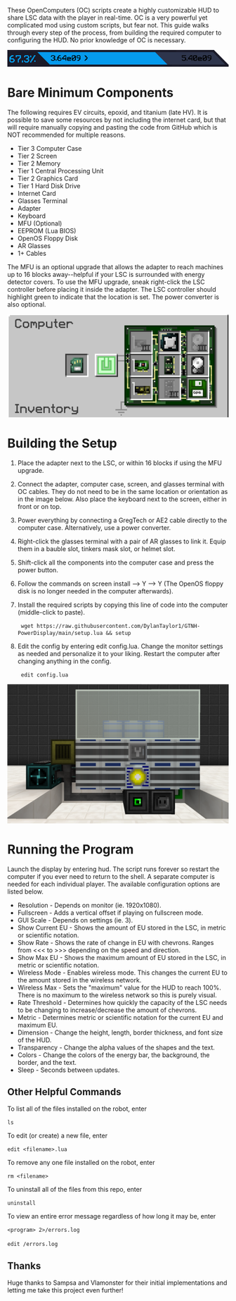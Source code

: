 These OpenComputers (OC) scripts create a highly customizable HUD to share LSC data with the player in real-time. OC is a very powerful yet complicated mod using custom scripts, but fear not. This guide walks through every step of the process, from building the required computer to configuring the HUD. No prior knowledge of OC is necessary.

![FoxHUD](media/FoxHUD.png?)

# Bare Minimum Components

The following requires EV circuits, epoxid, and titanium (late HV). It is possible to save some resources by not including the internet card, but that will require manually copying and pasting the code from GitHub which is NOT recommended for multiple reasons.
- Tier 3 Computer Case
- Tier 2 Screen
- Tier 2 Memory
- Tier 1 Central Processing Unit
- Tier 2 Graphics Card
- Tier 1 Hard Disk Drive
- Internet Card
- Glasses Terminal
- Adapter
- Keyboard
- MFU (Optional)
- EEPROM (Lua BIOS)
- OpenOS Floppy Disk
- AR Glasses
- 1+ Cables

The MFU is an optional upgrade that allows the adapter to reach machines up to 16 blocks away--helpful if your LSC is surrounded with energy detector covers. To use the MFU upgrade, sneak right-click the LSC controller before placing it inside the adapter. The LSC controller should highlight green to indicate that the location is set. The power converter is also optional.

![MinimumComponents](media/MinimumComponents.png?)

# Building the Setup

1) Place the adapter next to the LSC, or within 16 blocks if using the MFU upgrade.
2) Connect the adapter, computer case, screen, and glasses terminal with OC cables. They do not need to be in the same location or orientation as in the image below. Also place the keyboard next to the screen, either in front or on top.
3) Power everything by connecting a GregTech or AE2 cable directly to the computer case. Alternatively, use a power converter.
4) Right-click the glasses terminal with a pair of AR glasses to link it. Equip them in a bauble slot, tinkers mask slot, or helmet slot.
5) Shift-click all the components into the computer case and press the power button.
6) Follow the commands on screen install --> Y --> Y (The OpenOS floppy disk is no longer needed in the computer afterwards).
7) Install the required scripts by copying this line of code into the computer (middle-click to paste).

        wget https://raw.githubusercontent.com/DylanTaylor1/GTNH-PowerDisplay/main/setup.lua && setup

9) Edit the config by entering edit config.lua. Change the monitor settings as needed and personalize it to your liking. Restart the computer after changing anything in the config.

        edit config.lua

![Setup](media/Setup.png?)

# Running the Program

Launch the display by entering hud. The script runs forever so restart the computer if you ever need to return to the shell. A separate computer is needed for each individual player. The available configuration options are listed below.
- Resolution - Depends on monitor (ie. 1920x1080).
- Fullscreen - Adds a vertical offset if playing on fullscreen mode.
- GUI Scale - Depends on settings (ie. 3).
- Show Current EU - Shows the amount of EU stored in the LSC, in metric or scientific notation.
- Show Rate - Shows the rate of change in EU with chevrons. Ranges from <<< to >>> depending on the speed and direction.
- Show Max EU - Shows the maximum amount of EU stored in the LSC, in metric or scientific notation.
- Wireless Mode - Enables wireless mode. This changes the current EU to the amount stored in the wireless network.
- Wireless Max - Sets the "maximum" value for the HUD to reach 100%. There is no maximum to the wireless network so this is purely visual.
- Rate Threshold - Determines how quickly the capacity of the LSC needs to be changing to increase/decrease the amount of chevrons.
- Metric - Determines metric or scientific notation for the current EU and maximum EU.
- Dimension - Change the height, length, border thickness, and font size of the HUD.
- Transparency - Change the alpha values of the shapes and the text.
- Colors - Change the colors of the energy bar, the background, the border, and the text.
- Sleep - Seconds between updates.

## Other Helpful Commands

To list all of the files installed on the robot, enter

    ls

To edit (or create) a new file, enter

    edit <filename>.lua

To remove any one file installed on the robot, enter

    rm <filename>

To uninstall all of the files from this repo, enter

    uninstall

To view an entire error message regardless of how long it may be, enter

    <program> 2>/errors.log

    edit /errors.log

## Thanks
Huge thanks to Sampsa and Vlamonster for their initial implementations and letting me take this project even further!
